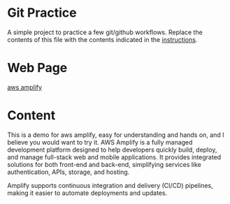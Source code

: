 # Git Practice
A simple project to practice a few git/github workflows.  Replace the contents of this file with the contents indicated in the [instructions](./instructions.md).

# Web Page
[aws amplify](https://aws.amazon.com/amplify/)

# Content
This is a demo for aws amplify, easy for understanding and hands on, and I believe you would want to try it. AWS Amplify is a fully managed development platform designed to help developers quickly build, deploy, and manage full-stack web and mobile applications. It provides integrated solutions for both front-end and back-end, simplifying services like authentication, APIs, storage, and hosting.

Amplify supports continuous integration and delivery (CI/CD) pipelines, making it easier to automate deployments and updates.